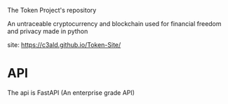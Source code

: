 The Token Project's repository

An untraceable cryptocurrency and blockchain used for financial freedom and privacy
made in python

site: https://c3ald.github.io/Token-Site/

# API
The api is FastAPI (An enterprise grade API)


